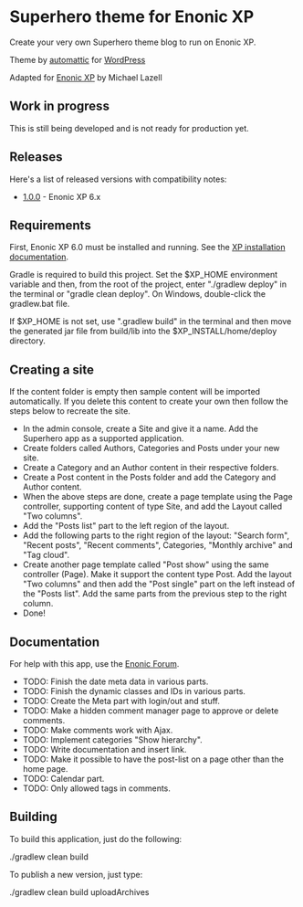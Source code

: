# Superhero theme for Enonic XP

Create your very own Superhero theme blog to run on Enonic XP.

Theme by [automattic](https://profiles.wordpress.org/automattic/) for [WordPress](https://wordpress.com/themes/)

Adapted for [Enonic XP](https://github.com/enonic/xp) by Michael Lazell

## Work in progress

This is still being developed and is not ready for production yet.

## Releases

Here's a list of released versions with compatibility notes:

* [1.0.0](http://repo.enonic.com/public/com/enonic/app/superhero/1.0.0/superhero-1.0.0.jar) - Enonic XP 6.x

## Requirements

First, Enonic XP 6.0 must be installed and running. See the [XP installation documentation](http://xp.readthedocs.org/en/latest/getting-started/installation.html).

Gradle is required to build this project. Set the $XP_HOME environment variable and then, from the root of the project, enter "./gradlew deploy" in the terminal or "gradle clean deploy". On
Windows, double-click the gradlew.bat file.

If $XP_HOME is not set, use ".gradlew build" in the terminal and then move the generated jar file from build/lib into the $XP_INSTALL/home/deploy directory.

## Creating a site

If the content folder is empty then sample content will be imported automatically. If you delete this content to create your own then
follow the steps below to recreate the site.

- In the admin console, create a Site and give it a name. Add the Superhero app as a supported application.
- Create folders called Authors, Categories and Posts under your new site.
- Create a Category and an Author content in their respective folders.
- Create a Post content in the Posts folder and add the Category and Author content.
- When the above steps are done, create a page template using the Page controller, supporting content of type Site, and add the Layout called "Two columns".
- Add the "Posts list" part to the left region of the layout.
- Add the following parts to the right region of the layout: "Search form", "Recent posts", "Recent comments", Categories, "Monthly archive" and "Tag cloud".
- Create another page template called "Post show" using the same controller (Page). Make it support the content type Post. Add the layout "Two columns" and then add the "Post single" part on the left instead of the "Posts list". Add the same parts from the previous step to the right column.
- Done!

## Documentation

For help with this app, use the [Enonic Forum](https://discuss.enonic.com/).

* TODO: Finish the date meta data in various parts.
* TODO: Finish the dynamic classes and IDs in various parts.
* TODO: Create the Meta part with login/out and stuff.
* TODO: Make a hidden comment manager page to approve or delete comments.
* TODO: Make comments work with Ajax.
* TODO: Implement categories "Show hierarchy".
* TODO: Write documentation and insert link.
* TODO: Make it possible to have the post-list on a page other than the home page.
* TODO: Calendar part.
* TODO: Only allowed tags in comments.

## Building

To build this application, just do the following:

  ./gradlew clean build

To publish a new version, just type:

  ./gradlew clean build uploadArchives
